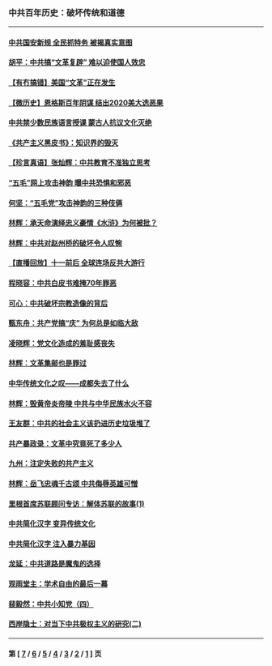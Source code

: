 ### 中共百年历史：破坏传统和道德
---
#### [中共国安新规 全民抓特务 被揭真实意图](../../pages/nf1176114/n12911615.md?05310430) 
#### [胡平：中共搞“文革复辟” 难以迫使国人效忠](../../pages/nf1176114/n12905760.md?05310430) 
#### [【有冇搞错】美国“文革”正在发生](../../pages/nf1176114/n12650309.md?05310430) 
#### [【微历史】恩格斯百年阴谋 结出2020美大选恶果](../../pages/nf1176114/n12597490.md?05310430) 
#### [中共禁少数民族语言授课 蒙古人抗议文化灭绝](../../pages/nf1176114/n12362711.md?05310430) 
#### [《共产主义黑皮书》：知识界的毁灭](../../pages/nf1176114/n12198436.md?05310430) 
#### [【珍言真语】张灿辉：中共教育不准独立思考](../../pages/nf1176114/n12116869.md?05310430) 
#### [“五毛”网上攻击神韵 曝中共恐惧和邪恶](../../pages/nf1176114/n11676030.md?05310430) 
#### [何坚：“五毛党”攻击神韵的三种伎俩](../../pages/nf1176114/n11676839.md?05310430) 
#### [林辉：承天命演绎忠义豪情《水浒》为何被批？](../../pages/nf1176114/n11660999.md?05310430) 
#### [林辉：中共对赵州桥的破坏令人叹惋](../../pages/nf1176114/n11622063.md?05310430) 
#### [【直播回放】十一前后 全球连场反共大游行](../../pages/nf1176114/n11544233.md?05310430) 
#### [程晓容：中共白皮书难掩70年罪恶](../../pages/nf1176114/n11552335.md?05310430) 
#### [可心：中共破坏宗教造像的背后](../../pages/nf1176114/n11518358.md?05310430) 
#### [甄东舟：共产党搞“庆” 为何总是如临大敌](../../pages/nf1176114/n11509183.md?05310430) 
#### [凌晓辉：党文化造成的羞耻感丧失](../../pages/nf1176114/n11485526.md?05310430) 
#### [林辉：文革集邮也是罪过](../../pages/nf1176114/n11362608.md?05310430) 
#### [中华传统文化之叹——成都失去了什么](../../pages/nf1176114/n11092294.md?05310430) 
#### [林辉：毁黄帝炎帝陵 中共与中华民族水火不容](../../pages/nf1176114/n11061288.md?05310430) 
#### [王友群：中共的社会主义该扔进历史垃圾堆了](../../pages/nf1176114/n11038771.md?05310430) 
#### [共产暴政录：文革中究竟死了多少人](../../pages/nf1176114/n11000879.md?05310430) 
#### [九州：注定失败的共产主义](../../pages/nf1176114/n10995753.md?05310430) 
#### [林辉：岳飞忠魂千古颂 中共侮辱英雄可憎](../../pages/nf1176114/n10990583.md?05310430) 
#### [里根首席苏联顾问专访：解体苏联的故事(1)](../../pages/nf1176114/n10927121.md?05310430) 
#### [中共简化汉字 变异传统文化](../../pages/nf1176114/n10885901.md?05310430) 
#### [中共简化汉字 注入暴力基因](../../pages/nf1176114/n10884662.md?05310430) 
#### [龙延：中共道路是魔鬼的选择](../../pages/nf1176114/n10902151.md?05310430) 
#### [观雨堂主：学术自由的最后一幕](../../pages/nf1176114/n10896282.md?05310430) 
#### [裴毅然：中共小知党（四）](../../pages/nf1176114/n10889466.md?05310430) 
#### [西岸隐士：对当下中共极权主义的研究(二)](../../pages/nf1176114/n10878756.md?05310430) 

---
#### 第 [ [7](./7.md?05310430) / [6](./6.md?05310430) / [5](./5.md?05310430) / [4](./4.md?05310430) / [3](./3.md?05310430) / [2](./2.md?05310430) / [1](./1.md?05310430) ] 页
